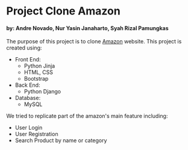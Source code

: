# Project Clone Amazon

#### by: Andre Novado, Nur Yasin Janaharto, Syah Rizal Pamungkas

The purpose of this project is to clone [Amazon](https://www.amazon.com) website.
This project is created using:
- Front End:
  - Python Jinja
  - HTML, CSS
  - Bootstrap
- Back End:
  - Python Django
- Database:
  - MySQL

We tried to replicate part of the amazon's main feature including:
- User Login
- User Registration
- Search Product by name or category
